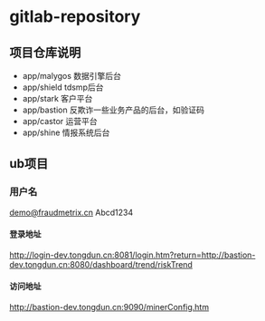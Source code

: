 # gitlab-repository

## 项目仓库说明

- app/malygos 数据引擎后台
- app/shield tdsmp后台
- app/stark 客户平台
- app/bastion 反欺诈一些业务产品的后台，如验证码
- app/castor 运营平台
- app/shine 情报系统后台

## ub项目

### 用户名

demo@fraudmetrix.cn
Abcd1234

#### 登录地址

http://login-dev.tongdun.cn:8081/login.htm?return=http://bastion-dev.tongdun.cn:8080/dashboard/trend/riskTrend

#### 访问地址
http://bastion-dev.tongdun.cn:9090/minerConfig.htm